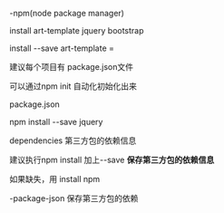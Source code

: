 -npm(node package manager)

install art-template jquery bootstrap

install --save art-template       =

建议每个项目有 package.json文件

可以通过npm init 自动化初始化出来

package.json

npm install --save jquery

dependencies 第三方包的依赖信息

建议执行npm install 加上--save **保存第三方包的依赖信息**

如果缺失，用 install npm



-package-json  保存第三方包的依赖